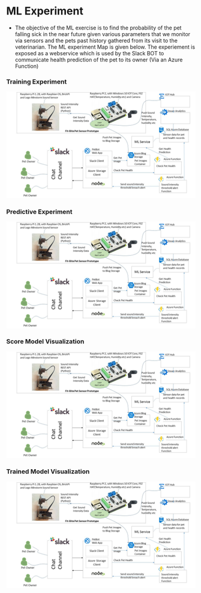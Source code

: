 # ML Experiment
* The objective of the ML exercise is to find the probability of the pet falling sick in the near future given various parameters that we monitor via sensors and the pets past history gathered from its visit to the veterinarian. The ML experiment Map is given below. The experiement is exposed as a webservice which is used by the Slack BOT to communicate health prediction of the pet to its owner (Via an Azure Function)

### Training Experiment
![Training Experiment](https://raw.githubusercontent.com/maniSbindra/fit-bite/master/Solution%20Overview/fit-bite-solution-overview.jpg "Training Experiment")


### Predictive Experiment
![Predictive Experiment](https://raw.githubusercontent.com/maniSbindra/fit-bite/master/Solution%20Overview/fit-bite-solution-overview.jpg "Predictive Experiment")

### Score Model Visualization
![Score Model Visualization](https://raw.githubusercontent.com/maniSbindra/fit-bite/master/Solution%20Overview/fit-bite-solution-overview.jpg "Score Model Visualization")


### Trained Model Visualization
![Trained Model Visualization](https://raw.githubusercontent.com/maniSbindra/fit-bite/master/Solution%20Overview/fit-bite-solution-overview.jpg "Trained Model Visualization")